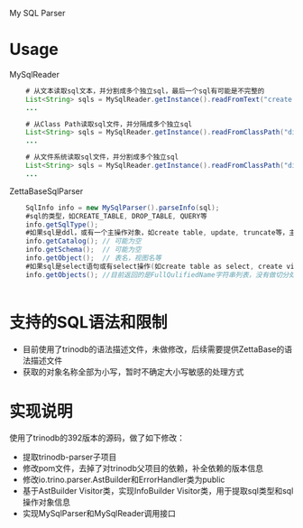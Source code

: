 My SQL Parser

# Usage

MySqlReader
```java
    # 从文本读取sql文本，并分割成多个独立sql，最后一个sql有可能是不完整的
    List<String> sqls = MySqlReader.getInstance().readFromText("create table t1(id int); select * from t1; xxx");
    ...

    # 从Class Path读取sql文件，并分隔成多个独立sql
    List<String> sqls = MySqlReader.getInstance().readFromClassPath("dir/file.sql");
    ...

    # 从文件系统读取sql文件，并分割成多个独立sql
    List<String> sqls = MySqlReader.getInstance().readFromClassPath("dir/file.sql");
    ...
```
ZettaBaseSqlParser
```java
    SqlInfo info = new MySqlParser().parseInfo(sql);
    #sql的类型，如CREATE_TABLE, DROP_TABLE, QUERY等    
    info.getSqlType();
    #如果sql是ddl，或有一个主操作对象，如create table, update, truncate等，主操作对象信息可以通过如下方法获取
    info.getCatalog(); // 可能为空
    info.getSchema();  // 可能为空
    info.getObject();  // 表名，视图名等
    #如果sql是select语句或有select操作(如create table as select, create view as select)，可能涉及多个对象，涉及的对象通过如下方式获取
    info.getObjects(); //目前返回的是FullQulifiedName字符串列表，没有做切分处理
    
```

# 支持的SQL语法和限制
* 目前使用了trinodb的语法描述文件，未做修改，后续需要提供ZettaBase的语法描述文件
* 获取的对象名称全部为小写，暂时不确定大小写敏感的处理方式

# 实现说明
使用了trinodb的392版本的源码，做了如下修改：
* 提取trinodb-parser子项目
* 修改pom文件，去掉了对trinodb父项目的依赖，补全依赖的版本信息
* 修改io.trino.parser.AstBuilder和ErrorHandler类为public
* 基于AstBuilder Visitor类，实现InfoBuilder Visitor类，用于提取sql类型和sql操作对象信息
* 实现MySqlParser和MySqlReader调用接口